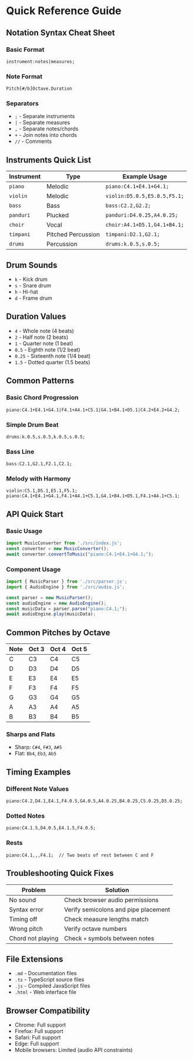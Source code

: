 # Quick Reference Guide

## Notation Syntax Cheat Sheet

### Basic Format
```
instrument:notes|measures;
```

### Note Format
```
Pitch[#/b]Octave.Duration
```

### Separators
- `;` - Separate instruments
- `|` - Separate measures  
- `,` - Separate notes/chords
- `+` - Join notes into chords
- `//` - Comments

## Instruments Quick List

| Instrument | Type | Example Usage |
|------------|------|---------------|
| `piano` | Melodic | `piano:C4.1+E4.1+G4.1;` |
| `violin` | Melodic | `violin:D5.0.5,E5.0.5,F5.1;` |
| `bass` | Bass | `bass:C2.2,G2.2;` |
| `panduri` | Plucked | `panduri:D4.0.25,A4.0.25;` |
| `choir` | Vocal | `choir:A4.1+D5.1,G4.1+B4.1;` |
| `timpani` | Pitched Percussion | `timpani:D2.1,G2.1;` |
| `drums` | Percussion | `drums:k.0.5,s.0.5;` |

## Drum Sounds
- `k` - Kick drum
- `s` - Snare drum  
- `h` - Hi-hat
- `d` - Frame drum

## Duration Values
- `4` - Whole note (4 beats)
- `2` - Half note (2 beats)
- `1` - Quarter note (1 beat)
- `0.5` - Eighth note (1/2 beat)
- `0.25` - Sixteenth note (1/4 beat)
- `1.5` - Dotted quarter (1.5 beats)

## Common Patterns

### Basic Chord Progression
```
piano:C4.1+E4.1+G4.1|F4.1+A4.1+C5.1|G4.1+B4.1+D5.1|C4.2+E4.2+G4.2;
```

### Simple Drum Beat
```
drums:k.0.5,s.0.5,k.0.5,s.0.5;
```

### Bass Line
```
bass:C2.1,G2.1,F2.1,C2.1;
```

### Melody with Harmony
```
violin:C5.1,D5.1,E5.1,F5.1;
piano:C4.1+E4.1+G4.1,F4.1+A4.1+C5.1,G4.1+B4.1+D5.1,F4.1+A4.1+C5.1;
```

## API Quick Start

### Basic Usage
```javascript
import MusicConverter from './src/index.js';
const converter = new MusicConverter();
await converter.convertToMusic("piano:C4.1+E4.1+G4.1;");
```

### Component Usage
```javascript
import { MusicParser } from './src/parser.js';
import { AudioEngine } from './src/audio.js';

const parser = new MusicParser();
const audioEngine = new AudioEngine();
const musicData = parser.parse("piano:C4.1;");
await audioEngine.play(musicData);
```

## Common Pitches by Octave

| Note | Oct 3 | Oct 4 | Oct 5 |
|------|-------|-------|-------|
| C | C3 | C4 | C5 |
| D | D3 | D4 | D5 |
| E | E3 | E4 | E5 |
| F | F3 | F4 | F5 |
| G | G3 | G4 | G5 |
| A | A3 | A4 | A5 |
| B | B3 | B4 | B5 |

### Sharps and Flats
- Sharp: `C#4`, `F#3`, `A#5`
- Flat: `Bb4`, `Eb3`, `Ab5`

## Timing Examples

### Different Note Values
```
piano:C4.2,D4.1,E4.1,F4.0.5,G4.0.5,A4.0.25,B4.0.25,C5.0.25,D5.0.25;
```

### Dotted Notes
```
piano:C4.1.5,D4.0.5,E4.1.5,F4.0.5;
```

### Rests
```
piano:C4.1,,,F4.1;  // Two beats of rest between C and F
```

## Troubleshooting Quick Fixes

| Problem | Solution |
|---------|----------|
| No sound | Check browser audio permissions |
| Syntax error | Verify semicolons and pipe placement |
| Timing off | Check measure lengths match |
| Wrong pitch | Verify octave numbers |
| Chord not playing | Check `+` symbols between notes |

## File Extensions
- `.md` - Documentation files
- `.ts` - TypeScript source files  
- `.js` - Compiled JavaScript files
- `.html` - Web interface file

## Browser Compatibility
- Chrome: Full support
- Firefox: Full support
- Safari: Full support
- Edge: Full support
- Mobile browsers: Limited (audio API constraints)